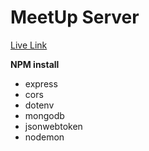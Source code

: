 # MeetUp Server

[Live Link](https://meetup-server-nine.vercel.app)

<!-- packages -->

**NPM install**

- express
- cors
- dotenv
- mongodb
- jsonwebtoken
- nodemon
